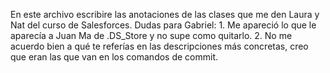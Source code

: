 En este archivo escribire las anotaciones de las clases que me den Laura y Nat del curso de Salesforces. 
Dudas para Gabriel: 
    1. Me apareció lo que le aparecía a Juan Ma de .DS_Store y no supe como quitarlo. 
    2. No me acuerdo bien a qué te referías en las descripciones más concretas, creo que eran las que van en los comandos de commit. 
    
